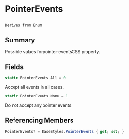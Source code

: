 # PointerEvents

## 
```c#
Derives from Enum
```

## Summary

Possible values forpointer-eventsCSS property.
## Fields

```c#
static PointerEvents All = 0
```
Accept all events in all cases.
```c#
static PointerEvents None = 1
```
Do not accept any pointer events.
## Referencing Members

```c#
PointerEvents? = BaseStyles.PointerEvents { get; set; } 
```
